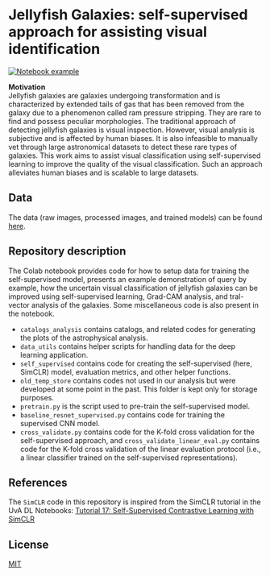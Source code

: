 # Jellyfish Galaxies:  self-supervised approach for assisting visual identification

[![Notebook example](https://colab.research.google.com/assets/colab-badge.svg)](https://colab.research.google.com/drive/1I7lIh-vaYhlifvULbzfU3enas008jxre?usp=sharing)

**Motivation**\
Jellyfish galaxies are galaxies undergoing transformation and is characterized by extended tails of gas that has been removed from the galaxy due to a phenomenon called ram pressure stripping. They are rare to find and possess peculiar morphologies. The traditional approach of detecting jellyfish galaxies is visual inspection. However, visual analysis is subjective and is affected by human biases. It is also infeasible to manually vet through large astronomical datasets to detect these rare types of galaxies. This work aims to assist visual classification using self-supervised learning to improve the quality of the visual classification. Such an approach alleviates human biases and is scalable to large datasets.

## Data

The data (raw images, processed images, and trained models) can be found [here](https://drive.google.com/drive/folders/1HTWDpad8P7trQN_od8FFc6qIdNJ_AfqQ?usp=sharing).

## Repository description
The Colab notebook provides code for how to setup data for training the self-supervised model, presents an example demonstration of query by example, how the uncertain visual classification of jellyfish galaxies can be improved using self-supervised learning, Grad-CAM analysis, and tral-vector analysis of the galaxies. Some miscellaneous code is also present in the notebook.

- `catalogs_analysis` contains catalogs, and related codes for generating the plots of the astrophysical analysis.
- `data_utils` contains helper scripts for handling data for the deep learning application.
- `self_supervised` contains code for creating the self-supervised (here, SimCLR) model, evaluation metrics, and other helper functions.
- `old_temp_store` contains codes not used in our analysis but were developed at some point in the past. This folder is kept only for storage purposes.
- `pretrain.py` is the script used to pre-train the self-supervised model.
- `baseline_resnet_supervised.py` contains code for training the supervised CNN model.
- `cross_validate.py` contains code for the K-fold cross validation for the self-supervised approach, and `cross_validate_linear_eval.py` contains code for the K-fold cross validation of the linear evaluation protocol (i.e., a linear classifier trained on the self-supervised representations).

## References

The `SimCLR` code in this repository is inspired from the SimCLR tutorial in the UvA DL Notebooks: [Tutorial 17: Self-Supervised Contrastive Learning with SimCLR](https://uvadlc-notebooks.readthedocs.io/en/latest/tutorial_notebooks/tutorial17/SimCLR.html)

## License
[MIT](https://github.com/Yash-10/jellyfish_self_supervised/blob/main/LICENSE)
